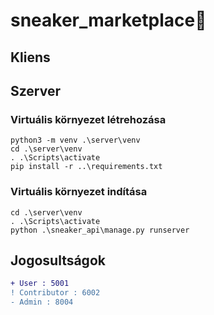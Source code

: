 # sneaker_marketplace👟

## Kliens

## Szerver

### Virtuális környezet létrehozása

```console
python3 -m venv .\server\venv
cd .\server\venv
. .\Scripts\activate
pip install -r ..\requirements.txt
```

### Virtuális környezet indítása

```console
cd .\server\venv
. .\Scripts\activate
python .\sneaker_api\manage.py runserver
```

## Jogosultságok

```diff
+ User : 5001
! Contributor : 6002
- Admin : 8004
```
